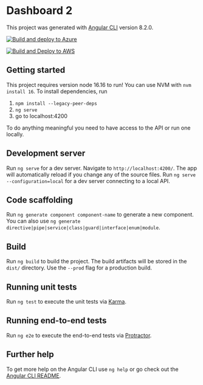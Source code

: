 # Dashboard 2

This project was generated with [Angular CLI](https://github.com/angular/angular-cli) version 8.2.0.

[![Build and deploy to Azure](https://github.com/givtnl/dashboard2/actions/workflows/workflow-azure.yml/badge.svg)](https://github.com/givtnl/dashboard2/actions/workflows/workflow-azure.yml)

[![Build and Deploy to AWS](https://github.com/givtnl/dashboard2/actions/workflows/workflow.yml/badge.svg)](https://github.com/givtnl/dashboard2/actions/workflows/workflow.yml)

## Getting started
This project requires version node 16.16 to run! You can use NVM with `nvm install 16`.
To install dependencies, run
1. `npm install --legacy-peer-deps`
2. `ng serve`
3. go to localhost:4200

To do anything meaningful you need to have access to the API or run one locally.

## Development server

Run `ng serve` for a dev server. Navigate to `http://localhost:4200/`. The app will automatically reload if you change any of the source files.
Run `ng serve --configuration=local` for a dev server connecting to a local API.

## Code scaffolding

Run `ng generate component component-name` to generate a new component. You can also use `ng generate directive|pipe|service|class|guard|interface|enum|module`.

## Build

Run `ng build` to build the project. The build artifacts will be stored in the `dist/` directory. Use the `--prod` flag for a production build.

## Running unit tests

Run `ng test` to execute the unit tests via [Karma](https://karma-runner.github.io).

## Running end-to-end tests

Run `ng e2e` to execute the end-to-end tests via [Protractor](http://www.protractortest.org/).

## Further help

To get more help on the Angular CLI use `ng help` or go check out the [Angular CLI README](https://github.com/angular/angular-cli/blob/master/README.md).
